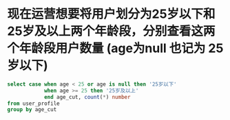 # 现在运营想要将用户划分为25岁以下和25岁及以上两个年龄段，分别查看这两个年龄段用户数量 (age为null 也记为 25岁以下)

```sql
select case when age < 25 or age is null then '25岁以下'
            when age >= 25 then '25岁及以上'
            end age_cut, count(*) number
from user_profile
group by age_cut 
```
